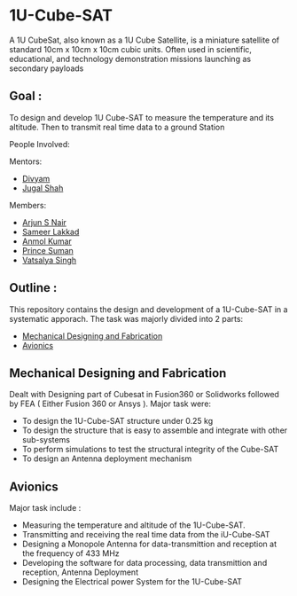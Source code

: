 # 1U-Cube-SAT
A 1U CubeSat, also known as a 1U Cube Satellite, is a miniature satellite of standard 10cm x 10cm x 10cm cubic units. Often used in scientific, educational, and technology demonstration missions launching as secondary payloads
 

## Goal : 
To design and develop 1U Cube-SAT to measure the temperature and its altitude. Then to transmit real time data to a ground Station

People Involved:


Mentors:
- [Divyam]() 
- [Jugal Shah]()

Members:
<br>
- [Arjun S Nair](https://github.com/arjun-593)
- [Sameer Lakkad](https://github.com/sameerlakkad)
- [Anmol Kumar]()
- [Prince Suman]()
- [Vatsalya Singh](https://github.com/Vatsalya3108)


## Outline :
This repository contains the design and development of a 1U-Cube-SAT in a systematic apporach. The task was majorly divided into 2 parts:
<br>
- [Mechanical Designing and Fabrication]()
- [Avionics]()

## Mechanical Designing and Fabrication 
Dealt with Designing part of Cubesat in Fusion360 or Solidworks followed by FEA ( Either Fusion 360 or Ansys ). Major task were:
- To design the 1U-Cube-SAT structure under 0.25 kg
- To design the structure that is easy to assemble and integrate with other sub-systems
- To perform simulations to test the structural integrity of the Cube-SAT
- To design an Antenna deployment mechanism


## Avionics 
Major task include :
- Measuring the temperature and altitude of the 1U-Cube-SAT.
- Transmitting and receiving the real time data from the iU-Cube-SAT
- Designing a Monopole Antenna for data-transmittion and reception at the frequency of 433 MHz
- Developing the software for data processing, data transmittion and reception, Antenna Deployment
- Designing the Electrical power System for the 1U-Cube-SAT

